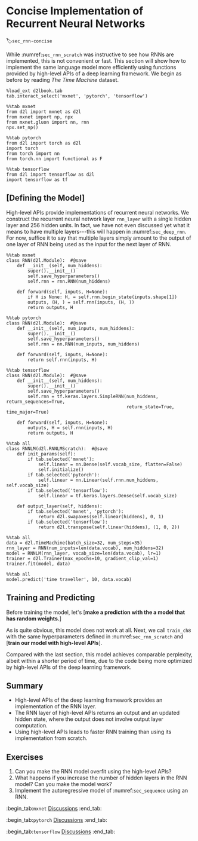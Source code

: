 # Concise Implementation of Recurrent Neural Networks
:label:`sec_rnn-concise`

While :numref:`sec_rnn_scratch` was instructive to see how RNNs are implemented,
this is not convenient or fast.
This section will show how to implement the same language model more efficiently
using functions provided by high-level APIs
of a deep learning framework.
We begin as before by reading *The Time Machine* dataset.

```{.python .input  n=40}
%load_ext d2lbook.tab
tab.interact_select('mxnet', 'pytorch', 'tensorflow')
```

```{.python .input  n=2}
%%tab mxnet
from d2l import mxnet as d2l
from mxnet import np, npx
from mxnet.gluon import nn, rnn
npx.set_np()
```

```{.python .input  n=3}
%%tab pytorch
from d2l import torch as d2l
import torch
from torch import nn
from torch.nn import functional as F
```

```{.python .input  n=41}
%%tab tensorflow
from d2l import tensorflow as d2l
import tensorflow as tf
```

## [**Defining the Model**]

High-level APIs provide implementations of recurrent neural networks.
We construct the recurrent neural network layer `rnn_layer` with a single hidden layer and 256 hidden units.
In fact, we have not even discussed yet what it means to have multiple layers---this will happen in :numref:`sec_deep_rnn`.
For now, suffice it to say that multiple layers simply amount to the output of one layer of RNN being used as the input for the next layer of RNN.

```{.python .input}
%%tab mxnet
class RNN(d2l.Module):  #@save
    def __init__(self, num_hiddens):
        super().__init__()
        self.save_hyperparameters()        
        self.rnn = rnn.RNN(num_hiddens)
        
    def forward(self, inputs, H=None):
        if H is None: H, = self.rnn.begin_state(inputs.shape[1])
        outputs, (H, ) = self.rnn(inputs, (H, ))
        return outputs, H
```

```{.python .input}
%%tab pytorch
class RNN(d2l.Module):  #@save
    def __init__(self, num_inputs, num_hiddens):
        super().__init__()
        self.save_hyperparameters()
        self.rnn = nn.RNN(num_inputs, num_hiddens)
        
    def forward(self, inputs, H=None):
        return self.rnn(inputs, H)
```

```{.python .input}
%%tab tensorflow
class RNN(d2l.Module):  #@save
    def __init__(self, num_hiddens):
        super().__init__()
        self.save_hyperparameters()            
        self.rnn = tf.keras.layers.SimpleRNN(num_hiddens, return_sequences=True, 
                                             return_state=True, time_major=True)
        
    def forward(self, inputs, H=None):
        outputs, H = self.rnn(inputs, H)
        return outputs, H
```

```{.python .input}
%%tab all
class RNNLM(d2l.RNNLMScratch):  #@save
    def init_params(self):
        if tab.selected('mxnet'):
            self.linear = nn.Dense(self.vocab_size, flatten=False)
            self.initialize()
        if tab.selected('pytorch'):
            self.linear = nn.Linear(self.rnn.num_hiddens, self.vocab_size)
        if tab.selected('tensorflow'):
            self.linear = tf.keras.layers.Dense(self.vocab_size)
        
    def output_layer(self, hiddens):
        if tab.selected('mxnet', 'pytorch'):
            return d2l.swapaxes(self.linear(hiddens), 0, 1)        
        if tab.selected('tensorflow'):
            return d2l.transpose(self.linear(hiddens), (1, 0, 2))
```

```{.python .input  n=1}
%%tab all
data = d2l.TimeMachine(batch_size=32, num_steps=35)
rnn_layer = RNN(num_inputs=len(data.vocab), num_hiddens=32)
model = RNNLM(rnn_layer, vocab_size=len(data.vocab), lr=1)
trainer = d2l.Trainer(max_epochs=10, gradient_clip_val=1)
trainer.fit(model, data)
```

```{.python .input}
%%tab all
model.predict('time traveller', 10, data.vocab)
```

## Training and Predicting

Before training the model, let's [**make a prediction with the a model that has random weights.**]

As is quite obvious, this model does not work at all. Next, we call `train_ch8` with the same hyperparameters defined in :numref:`sec_rnn_scratch` and [**train our model with high-level APIs**].

Compared with the last section, this model achieves comparable perplexity,
albeit within a shorter period of time, due to the code being more optimized by
high-level APIs of the deep learning framework.


## Summary

* High-level APIs of the deep learning framework provides an implementation of the RNN layer.
* The RNN layer of high-level APIs returns an output and an updated hidden state, where the output does not involve output layer computation.
* Using high-level APIs leads to faster RNN training than using its implementation from scratch.

## Exercises

1. Can you make the RNN model overfit using the high-level APIs?
1. What happens if you increase the number of hidden layers in the RNN model? Can you make the model work?
1. Implement the autoregressive model of :numref:`sec_sequence` using an RNN.

:begin_tab:`mxnet`
[Discussions](https://discuss.d2l.ai/t/335)
:end_tab:

:begin_tab:`pytorch`
[Discussions](https://discuss.d2l.ai/t/1053)
:end_tab:

:begin_tab:`tensorflow`
[Discussions](https://discuss.d2l.ai/t/2211)
:end_tab:
